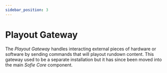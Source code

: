 ```yaml
---
sidebar_position: 3
---
```

# Playout Gateway

The _Playout Gateway_ handles interacting external pieces of hardware or software by sending commands that will playout rundown content. This gateway used to be a separate installation but it has since been moved into the main _Sofie&nbsp;Core_ component.
